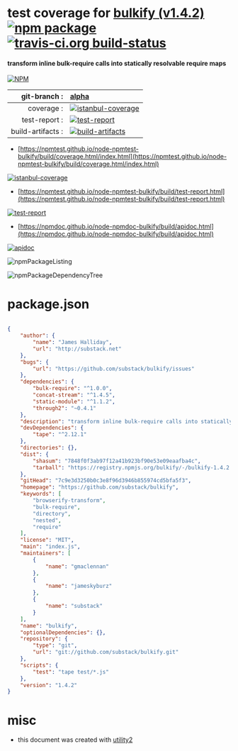 # test coverage for  [bulkify (v1.4.2)](https://github.com/substack/bulkify)  [![npm package](https://img.shields.io/npm/v/npmtest-bulkify.svg?style=flat-square)](https://www.npmjs.org/package/npmtest-bulkify) [![travis-ci.org build-status](https://api.travis-ci.org/npmtest/node-npmtest-bulkify.svg)](https://travis-ci.org/npmtest/node-npmtest-bulkify)
#### transform inline bulk-require calls into statically resolvable require maps

[![NPM](https://nodei.co/npm/bulkify.png?downloads=true&downloadRank=true&stars=true)](https://www.npmjs.com/package/bulkify)

| git-branch : | [alpha](https://github.com/npmtest/node-npmtest-bulkify/tree/alpha)|
|--:|:--|
| coverage : | [![istanbul-coverage](https://npmtest.github.io/node-npmtest-bulkify/build/coverage.badge.svg)](https://npmtest.github.io/node-npmtest-bulkify/build/coverage.html/index.html)|
| test-report : | [![test-report](https://npmtest.github.io/node-npmtest-bulkify/build/test-report.badge.svg)](https://npmtest.github.io/node-npmtest-bulkify/build/test-report.html)|
| build-artifacts : | [![build-artifacts](https://npmtest.github.io/node-npmtest-bulkify/glyphicons_144_folder_open.png)](https://github.com/npmtest/node-npmtest-bulkify/tree/gh-pages/build)|

- [https://npmtest.github.io/node-npmtest-bulkify/build/coverage.html/index.html](https://npmtest.github.io/node-npmtest-bulkify/build/coverage.html/index.html)

[![istanbul-coverage](https://npmtest.github.io/node-npmtest-bulkify/build/screenCapture.buildCi.browser.%252Ftmp%252Fbuild%252Fcoverage.lib.html.png)](https://npmtest.github.io/node-npmtest-bulkify/build/coverage.html/index.html)

- [https://npmtest.github.io/node-npmtest-bulkify/build/test-report.html](https://npmtest.github.io/node-npmtest-bulkify/build/test-report.html)

[![test-report](https://npmtest.github.io/node-npmtest-bulkify/build/screenCapture.buildCi.browser.%252Ftmp%252Fbuild%252Ftest-report.html.png)](https://npmtest.github.io/node-npmtest-bulkify/build/test-report.html)

- [https://npmdoc.github.io/node-npmdoc-bulkify/build/apidoc.html](https://npmdoc.github.io/node-npmdoc-bulkify/build/apidoc.html)

[![apidoc](https://npmdoc.github.io/node-npmdoc-bulkify/build/screenCapture.buildCi.browser.%252Ftmp%252Fbuild%252Fapidoc.html.png)](https://npmdoc.github.io/node-npmdoc-bulkify/build/apidoc.html)

![npmPackageListing](https://npmtest.github.io/node-npmtest-bulkify/build/screenCapture.npmPackageListing.svg)

![npmPackageDependencyTree](https://npmtest.github.io/node-npmtest-bulkify/build/screenCapture.npmPackageDependencyTree.svg)



# package.json

```json

{
    "author": {
        "name": "James Halliday",
        "url": "http://substack.net"
    },
    "bugs": {
        "url": "https://github.com/substack/bulkify/issues"
    },
    "dependencies": {
        "bulk-require": "^1.0.0",
        "concat-stream": "^1.4.5",
        "static-module": "^1.1.2",
        "through2": "~0.4.1"
    },
    "description": "transform inline bulk-require calls into statically resolvable require maps",
    "devDependencies": {
        "tape": "^2.12.1"
    },
    "directories": {},
    "dist": {
        "shasum": "7848f0f3ab97f12a41b923bf90e53e09eaafba4c",
        "tarball": "https://registry.npmjs.org/bulkify/-/bulkify-1.4.2.tgz"
    },
    "gitHead": "7c9e3d3250b0c3e8f96d3946b855974cd5bfa5f3",
    "homepage": "https://github.com/substack/bulkify",
    "keywords": [
        "browserify-transform",
        "bulk-require",
        "directory",
        "nested",
        "require"
    ],
    "license": "MIT",
    "main": "index.js",
    "maintainers": [
        {
            "name": "gmaclennan"
        },
        {
            "name": "jameskyburz"
        },
        {
            "name": "substack"
        }
    ],
    "name": "bulkify",
    "optionalDependencies": {},
    "repository": {
        "type": "git",
        "url": "git://github.com/substack/bulkify.git"
    },
    "scripts": {
        "test": "tape test/*.js"
    },
    "version": "1.4.2"
}
```



# misc
- this document was created with [utility2](https://github.com/kaizhu256/node-utility2)
